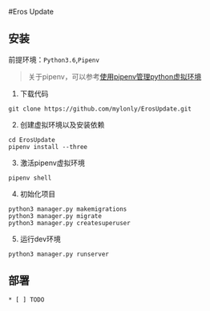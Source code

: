 #Eros Update

## 安装

  前提环境：`Python3.6`,`Pipenv`

  > 关于pipenv，可以参考[使用pipenv管理python虚拟环境](https://vimiix.com/post/2018/03/11/manage-your-virtualenv-with-pipenv/)
  
  1. 下载代码

  ```
  git clone https://github.com/mylonly/ErosUpdate.git
  ```

  2. 创建虚拟环境以及安装依赖

  ```
  cd ErosUpdate
  pipenv install --three
  ```
  
  3. 激活pipenv虚拟环境

  ```
  pipenv shell
  ```

  4. 初始化项目

  ```
  python3 manager.py makemigrations
  python3 manager.py migrate
  python3 manager.py createsuperuser
  ```
  5. 运行dev环境

  ```
  python3 manager.py runserver
  ```

  ## 部署

    * [ ] TODO